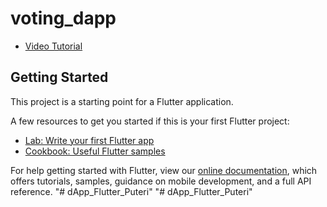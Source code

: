 # voting_dapp

- [Video Tutorial](https://www.youtube.com/watch?v=dva65eIqWjo&ab_channel=AkshitMadan)

## Getting Started

This project is a starting point for a Flutter application.

A few resources to get you started if this is your first Flutter project:

- [Lab: Write your first Flutter app](https://flutter.dev/docs/get-started/codelab)
- [Cookbook: Useful Flutter samples](https://flutter.dev/docs/cookbook)

For help getting started with Flutter, view our
[online documentation](https://flutter.dev/docs), which offers tutorials,
samples, guidance on mobile development, and a full API reference.
"# dApp_Flutter_Puteri" 
"# dApp_Flutter_Puteri" 
